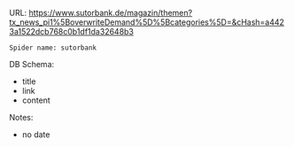URL: https://www.sutorbank.de/magazin/themen?tx_news_pi1%5BoverwriteDemand%5D%5Bcategories%5D=&cHash=a4423a1522dcb768c0b1df1da32648b3

    Spider name: sutorbank

DB Schema:
- title
- link
- content

Notes:
- no date